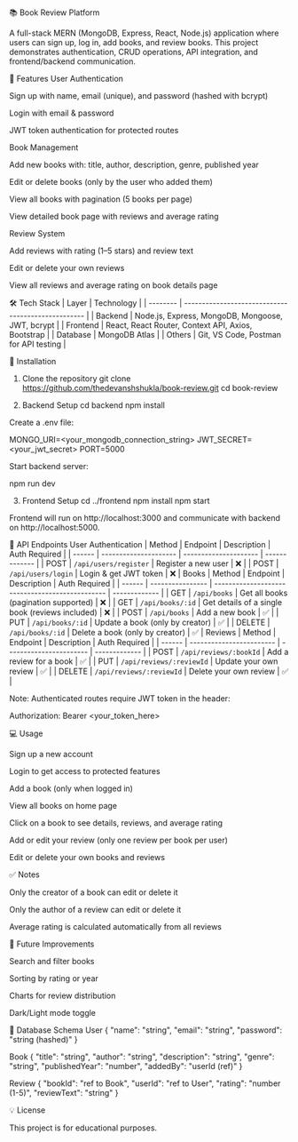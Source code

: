 📚 Book Review Platform

A full-stack MERN (MongoDB, Express, React, Node.js) application where users can sign up, log in, add books, and review books. This project demonstrates authentication, CRUD operations, API integration, and frontend/backend communication.

🌟 Features
User Authentication

Sign up with name, email (unique), and password (hashed with bcrypt)

Login with email & password

JWT token authentication for protected routes

Book Management

Add new books with: title, author, description, genre, published year

Edit or delete books (only by the user who added them)

View all books with pagination (5 books per page)

View detailed book page with reviews and average rating

Review System

Add reviews with rating (1–5 stars) and review text

Edit or delete your own reviews

View all reviews and average rating on book details page

🛠 Tech Stack
| Layer    | Technology                                         |
| -------- | -------------------------------------------------- |
| Backend  | Node.js, Express, MongoDB, Mongoose, JWT, bcrypt   |
| Frontend | React, React Router, Context API, Axios, Bootstrap |
| Database | MongoDB Atlas                                      |
| Others   | Git, VS Code, Postman for API testing              |




🚀 Installation
1. Clone the repository
git clone https://github.com/thedevanshshukla/book-review.git
cd book-review

2. Backend Setup
cd backend
npm install


Create a .env file:

MONGO_URI=<your_mongodb_connection_string>
JWT_SECRET=<your_jwt_secret>
PORT=5000


Start backend server:

npm run dev

3. Frontend Setup
cd ../frontend
npm install
npm start


Frontend will run on http://localhost:3000 and communicate with backend on http://localhost:5000.

🔗 API Endpoints
User Authentication
| Method | Endpoint              | Description           | Auth Required |
| ------ | --------------------- | --------------------- | ------------- |
| POST   | `/api/users/register` | Register a new user   | ❌             |
| POST   | `/api/users/login`    | Login & get JWT token | ❌             |
Books
| Method | Endpoint         | Description                                     | Auth Required |
| ------ | ---------------- | ----------------------------------------------- | ------------- |
| GET    | `/api/books`     | Get all books (pagination supported)            | ❌             |
| GET    | `/api/books/:id` | Get details of a single book (reviews included) | ❌             |
| POST   | `/api/books`     | Add a new book                                  | ✅             |
| PUT    | `/api/books/:id` | Update a book (only by creator)                 | ✅             |
| DELETE | `/api/books/:id` | Delete a book (only by creator)                 | ✅             |
Reviews
| Method | Endpoint                 | Description             | Auth Required |
| ------ | ------------------------ | ----------------------- | ------------- |
| POST   | `/api/reviews/:bookId`   | Add a review for a book | ✅             |
| PUT    | `/api/reviews/:reviewId` | Update your own review  | ✅             |
| DELETE | `/api/reviews/:reviewId` | Delete your own review  | ✅             |

Note: Authenticated routes require JWT token in the header:

Authorization: Bearer <your_token_here>

💻 Usage

Sign up a new account

Login to get access to protected features

Add a book (only when logged in)

View all books on home page

Click on a book to see details, reviews, and average rating

Add or edit your review (only one review per book per user)

Edit or delete your own books and reviews

✅ Notes

Only the creator of a book can edit or delete it

Only the author of a review can edit or delete it

Average rating is calculated automatically from all reviews

📝 Future Improvements

Search and filter books

Sorting by rating or year

Charts for review distribution

Dark/Light mode toggle


📂 Database Schema
User
{
  "name": "string",
  "email": "string",
  "password": "string (hashed)"
}

Book
{
  "title": "string",
  "author": "string",
  "description": "string",
  "genre": "string",
  "publishedYear": "number",
  "addedBy": "userId (ref)"
}

Review
{
  "bookId": "ref to Book",
  "userId": "ref to User",
  "rating": "number (1-5)",
  "reviewText": "string"
}

💡 License

This project is for educational purposes.
